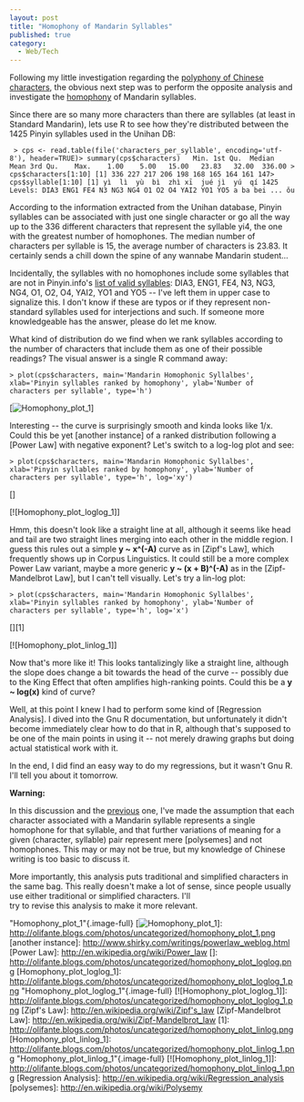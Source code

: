 ```yaml
---
layout: post
title: "Homophony of Mandarin Syllables"
published: true
category:
  - Web/Tech
---
```


Following my little investigation regarding the [polyphony of Chinese
characters], the obvious next step was to perform the opposite analysis
and investigate the [homophony] of Mandarin syllables.

Since there are so many more characters than there are syllables (at
least in Standard Mandarin), lets use R to see how they're distributed
between the 1425 Pinyin syllables used in the Unihan DB:

` > cps <- read.table(file('characters_per_syllable', encoding='utf-8'), header=TRUE)> summary(cps$characters)   Min. 1st Qu.  Median    Mean 3rd Qu.    Max.    1.00    5.00   15.00   23.83   32.00  336.00 > cps$characters[1:10] [1] 336 227 217 206 198 168 165 164 161 147> cps$syllable[1:10] [1] yì  lì  yù  bì  zhì xī  jué jì  yú  qí 1425 Levels: DIA3 ENG1 FE4 N3 NG3 NG4 O1 O2 O4 YAI2 YO1 YO5 a ba bei ... ǒu`

According to the information extracted from the Unihan database, Pinyin
syllables can be associated with just one single character or go all the
way up to the 336 different characters that represent the syllable yi4,
the one with the greatest number of homophones. The median number of
characters per syllable is 15, the average number of characters is
23.83. It certainly sends a chill down the spine of any wannabe Mandarin
student...

Incidentally, the syllables with no homophones include some syllables
that are not in Pinyin.info's [list of valid syllables]: DIA3, ENG1,
FE4, N3, NG3, NG4, O1, O2, O4, YAI2, YO1 and YO5 -- I've left them in
upper case to signalize this. I don't know if these are typos or if they
represent non-standard syllables used for interjections and such. If
someone more knowledgeable has the answer, please do let me know.

What kind of distribution do we find when we rank syllables according to
the number of characters that include them as one of their possible
readings? The visual answer is a single R command away:

`> plot(cps$characters, main='Mandarin Homophonic Syllalbes', xlab='Pinyin syllables ranked by homophony', ylab='Number of characters per syllable', type='h')`

[![Homophony\_plot\_1]]

Interesting -- the curve is surprisingly smooth and kinda looks like
1/x. Could this be yet [another instance] of a ranked distribution
following a [Power Law] with negative exponent? Let's switch to a
log-log plot and see:

`> plot(cps$characters, main='Mandarin Homophonic Syllalbes', xlab='Pinyin syllables ranked by homophony', ylab='Number of characters per syllable', type='h', log='xy')`

[]

[![Homophony\_plot\_loglog\_1]]

Hmm, this doesn't look like a straight line at all, although it seems
like head and tail are two straight lines merging into each other in the
middle region. I guess this rules out a simple **y \~ x\^(-A)** curve as
in [Zipf's Law], which frequently shows up in Corpus Linguistics. It
could still be a more complex Power Law variant, maybe a more generic
**y \~ (x + B)\^(-A)** as in the [Zipf-Mandelbrot Law], but I can't tell
visually. Let's try a lin-log plot:

`> plot(cps$characters, main='Mandarin Homophonic Syllalbes', xlab='Pinyin syllables ranked by homophony', ylab='Number of characters per syllable', type='h', log='x')`

[][1]

[![Homophony\_plot\_linlog\_1]]

Now that's more like it! This looks tantalizingly like a straight line,
although the slope does change a bit towards the head of the curve --
possibly due to the King Effect that often amplifies high-ranking
points. Could this be a **y \~ log(x)** kind of curve?

Well, at this point I knew I had to perform some kind of [Regression
Analysis]. I dived into the Gnu R documentation, but unfortunately it
didn't become immediately clear how to do that in R, although that's
supposed to be one of the main points in using it -- not merely drawing
graphs but doing actual statistical work with it.

In the end, I did find an easy way to do my regressions, but it wasn't
Gnu R. I'll tell you about it tomorrow.

**Warning:**

In this discussion and the [previous][polyphony of Chinese characters]
one, I've made the assumption that each character associated with a
Mandarin syllable represents a single homophone for that syllable, and
that further variations of meaning for a given (character, syllable)
pair represent mere [polysemes] and not homophones. This may or may not
be true, but my knowledge of Chinese writing is too basic to discuss it.

More importantly, this analysis puts traditional and simplified
characters in the same bag. This really doesn't make a lot of sense,
since people usually use either traditional or simplified characters.
I'll\
try to revise this analysis to make it more relevant.

  [polyphony of Chinese characters]: http://olifante.blogs.com/covil/2006/03/polyphonic_char.html
  [homophony]: http://en.wikipedia.org/wiki/Homophones
  [list of valid syllables]: http://www.pinyin.info/romanization/hanyu/basic.html
  [Homophony\_plot\_1]: http://olifante.blogs.com/photos/uncategorized/homophony_plot_1.png
    "Homophony_plot_1"{.image-full}
  [![Homophony\_plot\_1]]: http://olifante.blogs.com/photos/uncategorized/homophony_plot_1.png
  [another instance]: http://www.shirky.com/writings/powerlaw_weblog.html
  [Power Law]: http://en.wikipedia.org/wiki/Power_law
  []: http://olifante.blogs.com/photos/uncategorized/homophony_plot_loglog.png
  [Homophony\_plot\_loglog\_1]: http://olifante.blogs.com/photos/uncategorized/homophony_plot_loglog_1.png
    "Homophony_plot_loglog_1"{.image-full}
  [![Homophony\_plot\_loglog\_1]]: http://olifante.blogs.com/photos/uncategorized/homophony_plot_loglog_1.png
  [Zipf's Law]: http://en.wikipedia.org/wiki/Zipf's_law
  [Zipf-Mandelbrot Law]: http://en.wikipedia.org/wiki/Zipf-Mandelbrot_law
  [1]: http://olifante.blogs.com/photos/uncategorized/homophony_plot_linlog.png
  [Homophony\_plot\_linlog\_1]: http://olifante.blogs.com/photos/uncategorized/homophony_plot_linlog_1.png
    "Homophony_plot_linlog_1"{.image-full}
  [![Homophony\_plot\_linlog\_1]]: http://olifante.blogs.com/photos/uncategorized/homophony_plot_linlog_1.png
  [Regression Analysis]: http://en.wikipedia.org/wiki/Regression_analysis
  [polysemes]: http://en.wikipedia.org/wiki/Polysemy
